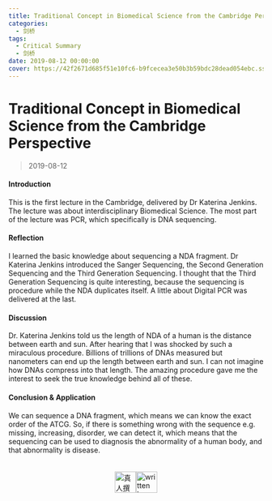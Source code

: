 ```yaml
---
title: Traditional Concept in Biomedical Science from the Cambridge Perspective
categories:
  - 剑桥
tags:
  - Critical Summary
  - 剑桥
date: 2019-08-12 00:00:00
cover: https://42f2671d685f51e10fc6-b9fcecea3e50b3b59bdc28dead054ebc.ssl.cf5.rackcdn.com/illustrations/teaching_f1cm.svg
---
```


# Traditional Concept in Biomedical Science from the Cambridge Perspective

> 2019-08-12

#### Introduction

This is the first lecture in the Cambridge, delivered by Dr Katerina Jenkins. The lecture was about interdisciplinary Biomedical Science. The most part of the lecture was PCR, which specifically is DNA sequencing.

#### Reflection

I learned the basic knowledge about sequencing a NDA fragment. Dr Katerina Jenkins introduced the Sanger Sequencing, the Second Generation Sequencing and the Third Generation Sequencing. I thought that the Third Generation Sequencing is quite interesting, because the sequencing is procedure while the NDA duplicates itself. A little about Digital PCR was delivered at the last.

#### Discussion

Dr. Katerina Jenkins told us the length of NDA of a human is the distance between earth and sun. After hearing that I was shocked by such a miraculous procedure. Billions of trillions of DNAs measured but nanometers can end up the length between earth and sun. I can not imagine how DNAs compress into that length. The amazing procedure gave me the interest to seek the true knowledge behind all of these.

#### Conclusion & Application

We can sequence a DNA fragment, which means we can know the exact order of the ATCG. So, if there is something wrong with the sequence e.g. missing, increasing, disorder, we can detect it, which means that the sequencing can be used to diagnosis the abnormality of a human body, and that abnormality is disease.

<div style="display: flex; justify-content: center; align-items: center; padding: 20px 100px 0px 100px;">
  <img src="https://mirror.ghproxy.com/https://raw.githubusercontent.com/L1cardo/l1cardo.github.io/blog/themes/butterfly/source/img/notbyai_cn.png" alt="真人撰写" style="height: 42px;">
  <img src="https://mirror.ghproxy.com/https://raw.githubusercontent.com/L1cardo/l1cardo.github.io/blog/themes/butterfly/source/img/notbyai_en.png" alt="written by human" style="height: 42px;">
</div>
